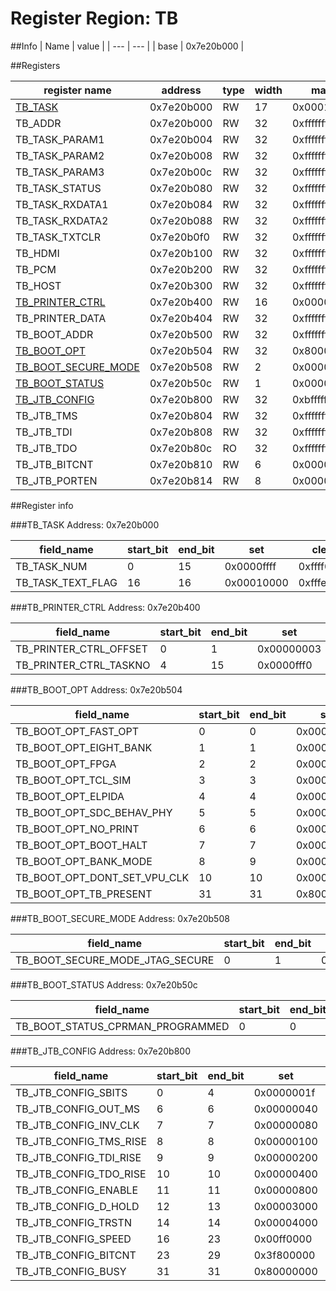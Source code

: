 # Register Region: TB


##Info
| Name | value |
| --- | --- |
| base | 0x7e20b000 |

##Registers

| register name | address | type | width | mask | reset |
| --- | --- | --- | --- | --- | --- |
| [TB_TASK](#tb_task) | 0x7e20b000 | RW | 17 | 0x0001ffff |  |
| TB_ADDR | 0x7e20b000 | RW | 32 | 0xffffffff |  |
| TB_TASK_PARAM1 | 0x7e20b004 | RW | 32 | 0xffffffff |  |
| TB_TASK_PARAM2 | 0x7e20b008 | RW | 32 | 0xffffffff |  |
| TB_TASK_PARAM3 | 0x7e20b00c | RW | 32 | 0xffffffff |  |
| TB_TASK_STATUS | 0x7e20b080 | RW | 32 | 0xffffffff |  |
| TB_TASK_RXDATA1 | 0x7e20b084 | RW | 32 | 0xffffffff |  |
| TB_TASK_RXDATA2 | 0x7e20b088 | RW | 32 | 0xffffffff |  |
| TB_TASK_TXTCLR | 0x7e20b0f0 | RW | 32 | 0xffffffff |  |
| TB_HDMI | 0x7e20b100 | RW | 32 | 0xffffffff |  |
| TB_PCM | 0x7e20b200 | RW | 32 | 0xffffffff |  |
| TB_HOST | 0x7e20b300 | RW | 32 | 0xffffffff |  |
| [TB_PRINTER_CTRL](#tb_printer_ctrl) | 0x7e20b400 | RW | 16 | 0x0000fff3 |  |
| TB_PRINTER_DATA | 0x7e20b404 | RW | 32 | 0xffffffff |  |
| TB_BOOT_ADDR | 0x7e20b500 | RW | 32 | 0xffffffff |  |
| [TB_BOOT_OPT](#tb_boot_opt) | 0x7e20b504 | RW | 32 | 0x800007ff |  |
| [TB_BOOT_SECURE_MODE](#tb_boot_secure_mode) | 0x7e20b508 | RW | 2 | 0x00000003 |  |
| [TB_BOOT_STATUS](#tb_boot_status) | 0x7e20b50c | RW | 1 | 0x00000001 |  |
| [TB_JTB_CONFIG](#tb_jtb_config) | 0x7e20b800 | RW | 32 | 0xbfffffff |  |
| TB_JTB_TMS | 0x7e20b804 | RW | 32 | 0xffffffff |  |
| TB_JTB_TDI | 0x7e20b808 | RW | 32 | 0xffffffff |  |
| TB_JTB_TDO | 0x7e20b80c | RO | 32 | 0xffffffff |  |
| TB_JTB_BITCNT | 0x7e20b810 | RW | 6 | 0x0000003f |  |
| TB_JTB_PORTEN | 0x7e20b814 | RW | 8 | 0x000000ff |  |

##Register info


###TB_TASK
 Address: 0x7e20b000

| field_name | start_bit | end_bit | set | clear | reset |
| --- | --- | --- | --- | --- | --- |
| TB_TASK_NUM | 0 | 15 | 0x0000ffff | 0xffff0000 |  |
| TB_TASK_TEXT_FLAG | 16 | 16 | 0x00010000 | 0xfffeffff |  |

###TB_PRINTER_CTRL
 Address: 0x7e20b400

| field_name | start_bit | end_bit | set | clear | reset |
| --- | --- | --- | --- | --- | --- |
| TB_PRINTER_CTRL_OFFSET | 0 | 1 | 0x00000003 | 0xfffffffc |  |
| TB_PRINTER_CTRL_TASKNO | 4 | 15 | 0x0000fff0 | 0xffff000f |  |

###TB_BOOT_OPT
 Address: 0x7e20b504

| field_name | start_bit | end_bit | set | clear | reset |
| --- | --- | --- | --- | --- | --- |
| TB_BOOT_OPT_FAST_OPT | 0 | 0 | 0x00000001 | 0xfffffffe |  |
| TB_BOOT_OPT_EIGHT_BANK | 1 | 1 | 0x00000002 | 0xfffffffd |  |
| TB_BOOT_OPT_FPGA | 2 | 2 | 0x00000004 | 0xfffffffb |  |
| TB_BOOT_OPT_TCL_SIM | 3 | 3 | 0x00000008 | 0xfffffff7 |  |
| TB_BOOT_OPT_ELPIDA | 4 | 4 | 0x00000010 | 0xffffffef |  |
| TB_BOOT_OPT_SDC_BEHAV_PHY | 5 | 5 | 0x00000020 | 0xffffffdf |  |
| TB_BOOT_OPT_NO_PRINT | 6 | 6 | 0x00000040 | 0xffffffbf |  |
| TB_BOOT_OPT_BOOT_HALT | 7 | 7 | 0x00000080 | 0xffffff7f |  |
| TB_BOOT_OPT_BANK_MODE | 8 | 9 | 0x00000300 | 0xfffffcff |  |
| TB_BOOT_OPT_DONT_SET_VPU_CLK | 10 | 10 | 0x00000400 | 0xfffffbff |  |
| TB_BOOT_OPT_TB_PRESENT | 31 | 31 | 0x80000000 | 0x7fffffff |  |

###TB_BOOT_SECURE_MODE
 Address: 0x7e20b508

| field_name | start_bit | end_bit | set | clear | reset |
| --- | --- | --- | --- | --- | --- |
| TB_BOOT_SECURE_MODE_JTAG_SECURE | 0 | 1 | 0x00000003 | 0xfffffffc |  |

###TB_BOOT_STATUS
 Address: 0x7e20b50c

| field_name | start_bit | end_bit | set | clear | reset |
| --- | --- | --- | --- | --- | --- |
| TB_BOOT_STATUS_CPRMAN_PROGRAMMED | 0 | 0 | 0x00000001 | 0xfffffffe |  |

###TB_JTB_CONFIG
 Address: 0x7e20b800

| field_name | start_bit | end_bit | set | clear | reset |
| --- | --- | --- | --- | --- | --- |
| TB_JTB_CONFIG_SBITS | 0 | 4 | 0x0000001f | 0xffffffe0 |  |
| TB_JTB_CONFIG_OUT_MS | 6 | 6 | 0x00000040 | 0xffffffbf |  |
| TB_JTB_CONFIG_INV_CLK | 7 | 7 | 0x00000080 | 0xffffff7f |  |
| TB_JTB_CONFIG_TMS_RISE | 8 | 8 | 0x00000100 | 0xfffffeff |  |
| TB_JTB_CONFIG_TDI_RISE | 9 | 9 | 0x00000200 | 0xfffffdff |  |
| TB_JTB_CONFIG_TDO_RISE | 10 | 10 | 0x00000400 | 0xfffffbff |  |
| TB_JTB_CONFIG_ENABLE | 11 | 11 | 0x00000800 | 0xfffff7ff |  |
| TB_JTB_CONFIG_D_HOLD | 12 | 13 | 0x00003000 | 0xffffcfff |  |
| TB_JTB_CONFIG_TRSTN | 14 | 14 | 0x00004000 | 0xffffbfff |  |
| TB_JTB_CONFIG_SPEED | 16 | 23 | 0x00ff0000 | 0xff00ffff |  |
| TB_JTB_CONFIG_BITCNT | 23 | 29 | 0x3f800000 | 0xc07fffff |  |
| TB_JTB_CONFIG_BUSY | 31 | 31 | 0x80000000 | 0x7fffffff |  |
